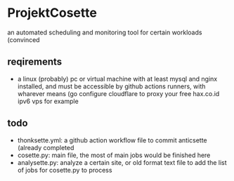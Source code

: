 # ProjektCosette
an automated scheduling and monitoring tool for certain workloads (convinced

## reqirements
- a linux (probably) pc or virtual machine with at least mysql and nginx installed, and must be accessible by github actions runners, with wharever means (go configure cloudflare to proxy your free hax.co.id ipv6 vps for example

## todo
- thonksette.yml: a github action workflow file to commit anticsette (already completed
- cosette.py: main file, the most of main jobs would be finished here
- analysette.py: analyze a certain site, or old format text file to add the list of jobs for cosette.py to process
